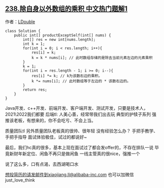 ## [238.除自身以外数组的乘积 中文热门题解1](https://leetcode.cn/problems/product-of-array-except-self/solutions/100000/cheng-ji-dang-qian-shu-zuo-bian-de-cheng-ji-dang-q)

作者：[LDouble](https://leetcode.cn/u/LDouble)

```
class Solution {
    public int[] productExceptSelf(int[] nums) {
        int[] res = new int[nums.length];
        int k = 1;
        for(int i = 0; i < res.length; i++){
            res[i] = k;
            k = k * nums[i]; // 此时数组存储的是除去当前元素左边的元素乘积
        }
        k = 1;
        for(int i = res.length - 1; i >= 0; i--){
            res[i] *= k; // k为该数右边的乘积。
            k *= nums[i]; // 此时数组等于左边的 * 该数右边的。
        }
        return res;
    }
}
```


Java开发、c++开发、前端开发、客户端开发、测试开发，只要是技术人，2021\2022我们都要
后端tl:
人美心善，经常带我们出去玩
典型的护犊子系列
强推该老板，有想来的，你不会吃亏、不会上当。

质量团队tl
另外质量团队老板真的很帅、很年轻
没有经验怎么办？
手把手教学、手把手指导
面试体验极佳，试过的都说好~

最后，我们hc真的很多，基本上现在面试过了都会发offer的，不存在排队一说
毕竟新财年新定位、闲鱼不再只是做闲鱼
一线主管真的很nice，强推一个

说了这么多，口有点渴，去西湖喝口水

想投简历的请发邮件到xiaojiang.ll@alibaba-inc.com
也可以加微信just_love_think